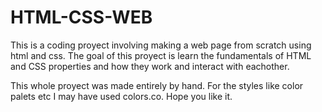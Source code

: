 # HTML-CSS-WEB
This is a coding proyect involving making a web page from scratch using html and css.
The goal of this proyect is learn the fundamentals of HTML and CSS properties and how they work and interact with eachother.

This whole proyect was made entirely by hand. For the styles like color palets etc I may have used colors.co.
Hope you like it.
